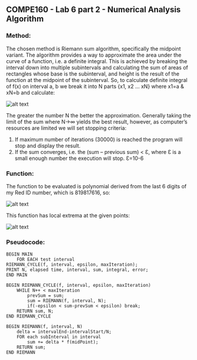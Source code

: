 ## COMPE160 - Lab 6 part 2 - Numerical Analysis Algorithm 

### Method:
The chosen method is Riemann sum algorithm, specifically the midpoint variant.
The algorithm provides a way to approximate the area under the curve of a function, i.e. a definite integral. This is achieved by breaking the interval down into multiple subintervals and calculating the sum of areas of rectangles whose base is the subinterval, and height is the result of the function at the midpoint of the subinterval.
So, to calculate definite integral of f(x) on interval a, b we break it into N parts {x1, x2 … xN} where x1=a & xN=b and calculate:

![alt text](http://i.imgur.com/cnHvDqC.png "∫abf(x)dx ~ limN→∞ ∑i=1N f(xi-1/2+xi/2)(xi−xi-1)")

The greater the number N the better the approximation. Generally taking the limit of the sum where N→∞ yields the best result, however, as computer’s resources are limited we will set stopping criteria:
1.	If maximum number of iterations (30000) is reached the program will stop and display the result.
2.	If the sum converges, i.e. the (sum – previous sum) < Ɛ, where Ɛ is a small enough number the execution will stop. Ɛ=10-6

### Function:
The function to be evaluated is polynomial derived from the last 6 digits of my Red ID number, which is 819817616, so:

![alt text](http://i.imgur.com/WWr1RJK.png "f(x) = 8x^5 + x^4 + 7x^3 + 6x^2 + x + 6")

This function has local extrema at the given points:

![alt text](http://i.imgur.com/yn3ZUHD.png "min: x ~= -0.101293, max: x ~= -0.371789")

### Pseudocode: 
```
BEGIN MAIN
	FOR EACH test interval 
RIEMANN_CYCLE(f, interval, epsilon, maxIteration);
PRINT N, elapsed time, interval, sum, integral, error;
END MAIN

BEGIN RIEMANN_CYCLE(f, interval, epsilon, maxIteration)
	WHILE N++ < maxIteration
		prevSum = sum;
		sum = RIEMANN(f, interval, N);
		if(-epsilon < sum-prevSum < epsilon) break;
	RETURN sum, N;
END RIEMANN_CYCLE

BEGIN RIEMANN(f, interval, N)
	delta = intervalEnd-intervalStart/N;
	FOR each subInterval in interval
		sum += delta * f(midPoint);
	RETURN sum;
END RIEMANN
```
